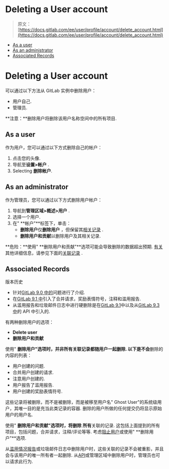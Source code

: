 # Deleting a User account

> 原文：[https://docs.gitlab.com/ee/user/profile/account/delete_account.html](https://docs.gitlab.com/ee/user/profile/account/delete_account.html)

*   [As a user](#as-a-user)
*   [As an administrator](#as-an-administrator)
*   [Associated Records](#associated-records)

# Deleting a User account[](#deleting-a-user-account "Permalink")

可以通过以下方法从 GitLab 实例中删除用户：

*   用户自己.
*   管理员.

**注意：**删除用户将删除该用户名称空间中的所有项目.

## As a user[](#as-a-user "Permalink")

作为用户，您可以通过以下方式删除自己的帐户：

1.  点击您的头像.
2.  导航至**设置>帐户** .
3.  Selecting **删除帐户**.

## As an administrator[](#as-an-administrator "Permalink")

作为管理员，您可以通过以下方式删除用户帐户：

1.  导航到**管理区域>概述>用户** .
2.  选择一个用户.
3.  在" **帐户"**标签下，单击：
    *   **删除用户**仅**删除用户** ，但保留其[相关记录](#associated-records) .
    *   **删除用户和贡献**以删除用户及其相关记录.

**危险：**使用" **删除用户和贡献"**选项可能会导致删除的数据超出预期. [有关](#associated-records)其他详细信息，请参见下面的[关联记录](#associated-records) .

## Associated Records[](#associated-records "Permalink")

版本历史

*   针对[GitLab 9.0 中的](https://gitlab.com/gitlab-org/gitlab-foss/-/merge_requests/7393)问题进行了介绍.
*   在[GitLab 9.1 中](https://gitlab.com/gitlab-org/gitlab-foss/-/merge_requests/10467)引入了合并请求，奖励表情符号，注释和滥用报告.
*   从滥用报告和垃圾邮件日志中进行硬删除是在[GitLab 9.1](https://gitlab.com/gitlab-org/gitlab-foss/-/merge_requests/10273)中以及从[GitLab 9.3 中](https://gitlab.com/gitlab-org/gitlab-foss/-/merge_requests/11853)的 API 中引入的.

有两种删除用户的选项：

*   **Delete user**
*   **删除用户和贡献**

使用" **删除用户"**选项时，并非所有关联记录都随用户一起删除. 以下是**不会**删除的内容的列表：

*   用户创建的问题.
*   合并用户创建的请求.
*   注意用户创建的.
*   用户报告了滥用报告.
*   用户创建的奖励表情符号.

这些记录将被删除，而不是被删除，而是被移至用户名" Ghost User"的系统级用户，其唯一目的是充当此类记录的容器. 删除的用户所做的任何提交仍将显示原始用户的用户名.

使用" **删除用户和贡献"**选项时，将**删除** **所有**关联的记录. 这包括上面提到的所有项目，包括问题，合并请求，注释/评论等等. 考虑[阻止用户](../../admin_area/blocking_unblocking_users.html)或使用" **删除用户"**选项.

从[滥用情况报告](../../admin_area/abuse_reports.html)或垃圾邮件日志中删除用户时，这些关联的记录不会被重影，并且会与该用户的唯一所有者一起删除. 从[API](../../../api/users.html#user-deletion)或管理区域中删除用户时，管理员也可以请求此行为.
